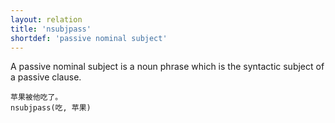 ```yaml
---
layout: relation
title: 'nsubjpass'
shortdef: 'passive nominal subject'
---
```


A passive nominal subject is a noun phrase which is the syntactic
subject of a passive clause.

~~~ sdparse
苹果被他吃了。
nsubjpass(吃, 苹果)
~~~

